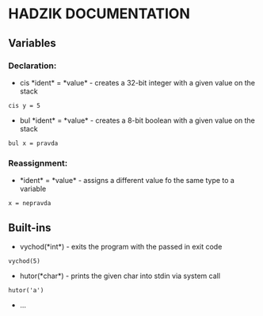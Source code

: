# HADZIK DOCUMENTATION

## Variables
### Declaration:
+ cis \*ident\* = \*value\* - creates a 32-bit integer with a given value on the stack
```
cis y = 5
```
+ bul \*ident\* = \*value\* - creates a 8-bit boolean with a given value on the stack
```
bul x = pravda
```
### Reassignment:
+ \*ident\* = \*value\* - assigns a different value fo the same type to a variable
```
x = nepravda
```

## Built-ins
+ vychod(\*int\*) - exits the program with the passed in exit code
```
vychod(5)
```
+ hutor(\*char\*) - prints the given char into stdin via system call
```
hutor('a')
```
+ ...
